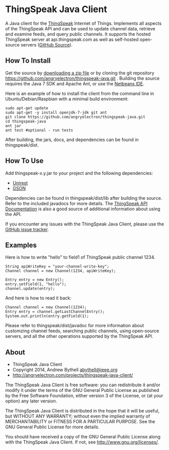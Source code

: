 ThingSpeak Java Client 
===
A Java client for the [ThingSpeak](http://thingspeak.com) Internet of 
Things.  Implements all aspects of the ThingSpeak API and can be used to 
update channel data, retrieve and examine feeds, and query public channels. 
It supports the hosted ThingSpeak server at api.thingspeak.com as well 
as self-hosted open-source servers ([GitHub Source](https://github.com/iobridge/thingspeak)). 

How To Install
---
Get the source by [downloading a zip file](https://github.com/angryelectron/thingspeak-java/archive/master.zip)
or by cloning the git repository https://github.com/angryelectron/thingspeak-java.git .
Building the source requires the Java 7 SDK and Apache Ant, or use the [Netbeans IDE](http://netbeans.org). 

Here is an example of how to install the client from the command line in Ubuntu/Debian/Raspbian with a minimal build environment:

```
sudo apt-get update
sudo apt-get -y install openjdk-7-jdk git ant
git clone https://github.com/angryelectron/thingspeak-java.git
cd thingspeak-java
ant jar
ant test #optional - run tests 
```

After building, the jars, docs, and dependencies can be found in thingspeak/dist.

How To Use
---
Add thingspeak-x.y.jar to your project and the following dependencies:

* [Unirest](http://unirest.io) 
* [GSON](http://code.google.com/p/google-gson/) 

Dependencies can be found in thingspeak/dist/lib after building the source.  Refer to the included javadocs for more details.  The [ThingSpeak API Documentation](http://community.thingspeak.com/documentation/api/#thingspeak_api)
is also a good source of additional information about using the API.

If you encounter any issues with the ThingSpeak Java Client, please use the [GitHub issue tracker](https://github.com/angryelectron/thingspeak-java/issues).

Examples
---
Here is how to write "hello" to field1 of ThingSpeak public channel 1234. 

```
String apiWriteKey = "your-channel-write-key";
Channel channel = new Channel(1234, apiWriteKey);

Entry entry = new Entry();
entry.setField(1, "hello");
channel.update(entry);
```

And here is how to read it back:

```
Channel channel = new Channel(1234);
Entry entry = channel.getLastChannelEntry();
System.out.println(entry.getField(1);
```

Please refer to thingspeak/dist/javadoc for more information about customzing channel feeds, searching public channels, using open-source servers, and all the other operations supported by the ThingSpeak API.

About
---
* ThingSpeak Java Client 
* Copyright 2014, Andrew Bythell <abythell@ieee.org>
* http://angryelectron.com/projects/thingspeak-java-client/
 
The ThingSpeak Java Client is free software: you can redistribute it and/or
modify it under the terms of the GNU General Public License as published by
the Free Software Foundation, either version 3 of the License, or (at your
option) any later version.

The ThingSpeak Java Client is distributed in the hope that it will be useful,
but WITHOUT ANY WARRANTY; without even the implied warranty of
MERCHANTABILITY or FITNESS FOR A PARTICULAR PURPOSE. See the GNU General
Public License for more details.

You should have received a copy of the GNU General Public License along with
the ThingSpeak Java Client. If not, see <http://www.gnu.org/licenses/>.

